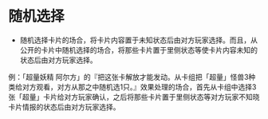# 随机选择

* 随机选择卡片的场合，将卡片内容置于未知状态后由对方玩家选择。而且，从公开的卡片中随机选择的场合，将那些卡片置于里侧状态等使卡片内容未知的状态后由对方玩家选择。

例：「超量妖精 阿尔方」的『把这张卡解放才能发动。从卡组把「超量」怪兽3种类给对方观看，对方从那之中随机选1只。』效果处理的场合，首先从卡组中选择3张「超量」卡片给对方玩家确认，之后将那些卡片置于里侧状态等对方玩家不知晓卡片情报的状态后由对方玩家选择。


